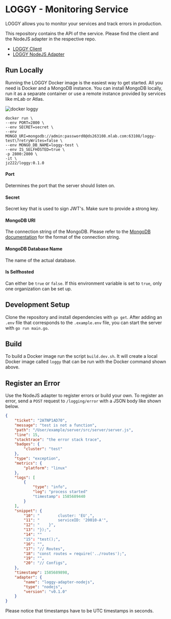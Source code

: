 # LOGGY - Monitoring Service

LOGGY allows you to monitor your services and track errors in production.

This repository contains the API of the service. Please find the client and the NodeJS adapter in the respective repo.

- [LOGGY Client](https://github.com/jz222/loggy-client)
- [LOGGY NodeJS Adapter](https://github.com/jz222/loggy-adapter-nodejs)

## Run Locally

Running the LOGGY Docker image is the easiest way to get started. All you need is Docker and a MongoDB instance. You can install MongoDB locally, run it as a separate container or use a remote instance provided by services like mLab or Atlas.

![docker loggy](https://github.com/jz222/loggy/blob/master/assets/docker-loggy.gif?raw=true)

```
docker run \
--env PORT=2800 \
--env SECRET=secret \
--env MONGO_URI=mongodb://admin:password0@ds263108.mlab.com:63108/loggy-test\?retryWrites=false \
--env MONGO_DB_NAME=loggy-test \
--env IS_SELFHOSTED=true \
-p 2800:2800 \
-it \
jz222/loggy:0.1.0
```

#### Port

Determines the port that the server should listen on.

#### Secret

Secret key that is used to sign JWT's. Make sure to provide a strong key.

#### MongoDB URI

The connection string of the MongoDB. Please refer to the [MongoDB documentation](https://docs.mongodb.com/manual/reference/connection-string/) for the format of the connection string.

#### MongoDB Database Name

The name of the actual database.

#### Is Selfhosted

Can either be `true` or `false`. If this environment variable is set to `true`, only one organization can be set up.

## Development Setup

Clone the repository and install dependencies with `go get`. After adding an `.env` file that corresponds to the `.example.env` file, you can start the server with `go run main.go`.

## Build

To build a Docker image run the script `build.dev.sh`. It will create a local Docker image called `loggy` that can be run with the Docker command shown above.

## Register an Error

Use the NodeJS adapter to register errors or build your own. To register an error, send a `POST` request to `/logging/error` with a JSON body like shown below.

```json
{
	"ticket": "2ATNP1AD70",
	"message": "test is not a function",
	"path": "/User/example/server/src/server/server.js",
	"line": 15,
	"stacktrace": "the error stack trace",
	"badges": {
		"cluster": "test"
	},
	"type": "exception",
	"metrics": {
		"platform": "linux"
	},
	"logs": [
		{
			"type": "info",
			"log": "process started"
			"timestamp": 1585689440
		}
	],
	"snippet": {
        "10": "        cluster: 'EU',",
        "11": "        serviceID: '20010-A'",
        "12": "    }",
        "13": "});",
        "14": ""
        "15": "test();",
        "16": "",
        "17": "// Routes",
        "18": "const routes = require('../routes');",
        "19": "",
        "20": "// Configs",
	},
	"timestamp": 1585689898,
	"adapter": {
		"name": "loggy-adapter-nodejs",
		"type": "nodejs",
		"version": "v0.1.0"
	}
}
```

Please notice that timestamps have to be UTC timestamps in seconds.
